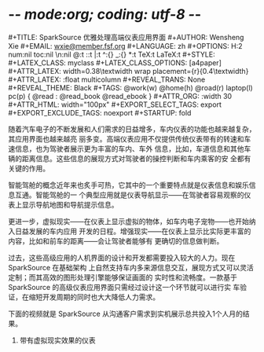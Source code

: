 # -*- mode:org; coding: utf-8 -*-

#+TITLE:     SparkSource 优雅处理高端仪表应用界面
#+AUTHOR:    Wensheng Xie
#+EMAIL:     wxie@member.fsf.org
#+LANGUAGE:  zh
#+OPTIONS: H:2 num:nil toc:nil \n:nil @:t ::t |:t ^:{} _:{} *:t TeX:t LaTeX:t
#+STYLE: <link rel="stylesheet" type="text/css" href="org.css" />
#+LATEX_CLASS: myclass
#+LATEX_CLASS_OPTIONS: [a4paper]
#+ATTR_LATEX: width=0.38\textwidth wrap placement={r}{0.4\textwidth}
#+ATTR_LATEX: :float multicolumn
#+REVEAL_TRANS: None
#+REVEAL_THEME: Black
#+TAGS: @work(w) @home(h) @road(r) laptop(l) pc(p) { @read : @read_book @read_ebook }
#+ATTR_ORG: :width 30 
#+ATTR_HTML: width="100px"
#+EXPORT_SELECT_TAGS: export
#+EXPORT_EXCLUDE_TAGS: noexport
#+STARTUP: fold

随着汽车电子的不断发展和人们需求的日益增多，车内仪表的功能也越来越复杂，其应用界面也越来越亮
丽多变。高端仪表应用不仅提供传统仪表带有的转速和车速信息，也为驾驶者展示更为丰富的车内、车外
信息，比如，车道信息和其他车辆的距离信息。这些信息的展现方式对驾驶者的操控判断和车内乘客的安
全都有关键的作用。

智能驾舱的概念近年来也炙手可热，它其中的一个重要特点就是仪表信息和娱乐信息互通。智能驾舱的一
个典型应用就是仪表导航显示——在驾驶者容易观察的仪表上显示导航地图和导航提示信息。

更进一步，虚拟现实——在仪表上显示虚拟的物体，如车内电子宠物——也开始纳入日益发展的车内应用
开发的日程。增强现实——在仪表上显示比实际更丰富的内容，比如和前车的距离——会让驾驶者能够有
更确切的信息做判断。

过去，这些高级应用的人机界面的设计和开发都需要投入较大的人力。现在 SparkSource 在基础架构
上自然支持车内多来源信息交互，展现方式又可以灵活定制；而其高效的图形处理引擎能够保证画面的
实时性和流畅度。一款基于 SparkSource 的高级仪表应用界面只需经过设计这一个环节就可以进行实
车验证，在缩短开发周期的同时也大大降低人力需求。

下面的视频就是 SparkSource 从沟通客户需求到实机展示总共投入1个人月的结果。
1. 带有虚拟现实效果的仪表
